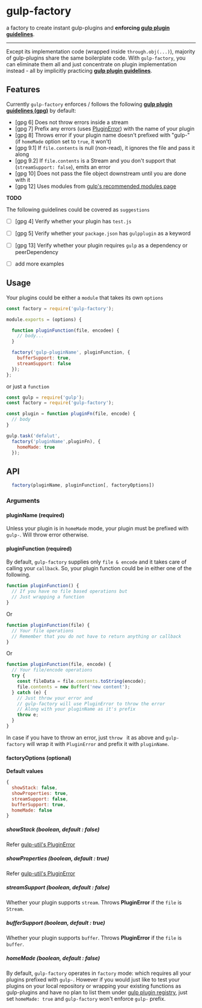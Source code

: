 # gulp-factory
a factory to create instant gulp-plugins and **enforcing [gulp plugin guidelines](https://github.com/gulpjs/gulp/blob/master/docs/writing-a-plugin/guidelines.md)**.

---
Except its implementation code (wrapped inside ```through.obj(...)```), majority of gulp-plugins share the same boilerplate code. With ```gulp-factory```, you can eliminate them all and just concentrate on plugin implementation instead - all by implicitly practicing **[gulp plugin guidelines](https://github.com/gulpjs/gulp/blob/master/docs/writing-a-plugin/guidelines.md)**.

## Features
Currently ```gulp-factory``` enforces / follows the following **[gulp plugin guidelines (gpg)](https://github.com/gulpjs/gulp/blob/master/docs/writing-a-plugin/guidelines.md)** by default:

- [gpg 6] Does not throw errors inside a stream
- [gpg 7] Prefix any errors (uses [PluginError](https://github.com/gulpjs/gulp-util#new-pluginerrorpluginname-message-options)) with the name of your plugin
- [gpg 8] Throws error if your plugin name doesn't prefixed with "gulp-" (if ```homeMade``` option set to ```true```, it won't)
- [gpg 9.1] If ```file.contents``` is null (non-read), it ignores the file and pass it along
- [gpg 9.2] If ```file.contents``` is a Stream and you don't support that (```streamSupport: false```), emits an error
- [gpg 10] Does not pass the file object downstream until you are done with it
- [gpg 12] Uses modules from [gulp's recommended modules page](https://github.com/gulpjs/gulp/blob/master/docs/writing-a-plugin/recommended-modules.md)

**TODO**

The following guidelines could be covered as ```suggestions```
- [ ] [gpg 4] Verify whether your plugin has ```test.js```
- [ ] [gpg 5] Verify whether your ```package.json``` has ```gulpplugin``` as a keyword
- [ ] [gpg 13] Verify whether your plugin requires ```gulp``` as a dependency or peerDependency
- [ ] add more examples


## Usage
Your plugins could be either a ```module``` that takes its own ```options```
```javascript
const factory = require('gulp-factory');

module.exports = (options) {

  function pluginFunction(file, encodee) {
    // body...
  }

  factory('gulp-pluginName', pluginFunction, {
    bufferSupport: true,
    streamSupport: false  
  });
};
```

or just a ```function```

```javascript
const gulp = require('gulp');
const factory = require('gulp-factory');

const plugin = function pluginFn(file, encode) {
  // body
}

gulp.task('defalut',
  factory('pluginName',pluginFn), {
    homeMade: true
  });
```

## API
```javascript
  factory(pluginName, pluginFunction[, factoryOptions])
```
### Arguments
#### pluginName (required)
Unless your plugin is in ```homeMade``` mode, your plugin must be prefixed with ```gulp-```. Will throw error otherwise.

#### pluginFunction (required)
By default, ```gulp-factory``` supplies only ```file & encode``` and it takes care of calling your ```callback```. So, your plugin function could be in either one of the following.

```javascript
function pluginFunction() {
  // If you have no file based operations but
  // Just wrapping a function
}
```
Or
```javascript
function pluginFunction(file) {
  // Your file operations
  // Remember that you do not have to return anything or callback
}
```
Or
```javascript
function pluginFunction(file, encode) {
  // Your file/encode operations
  try {
    const fileData = file.contents.toString(encode);
    file.contents = new Buffer('new content');    
  } catch (e) {
    // Just throw your error and
    // gulp-factory will use PluginError to throw the error  
    // Along with your pluginName as it's prefix
    throw e;
  }
}
```
In case if you have to throw an error, just ```throw ``` it as above and ```gulp-factory``` will wrap it with ```PluginError``` and prefix it with ```pluginName```.

#### factoryOptions (optional)
**Default values**
```javascript
{
  showStack: false,
  showProperties: true,
  streamSupport: false,
  bufferSupport: true,
  homeMade: false
}
```

##### showStack (boolean, default : false)

Refer [gulp-util's PluginError](https://github.com/gulpjs/gulp-util#new-pluginerrorpluginname-message-options)

##### showProperties (boolean, default : true)

Refer [gulp-util's PluginError](https://github.com/gulpjs/gulp-util#new-pluginerrorpluginname-message-options)

##### streamSupport (boolean, default : false)

Whether your plugin supports ```stream```. Throws __PluginError__ if the ```file``` is ```Stream```.

##### bufferSupport (boolean, default : true)

Whether your plugin supports ```buffer```. Throws __PluginError__ if the ```file``` is ```buffer```.

##### homeMade (boolean, default : false)

By default, ```gulp-factory``` operates in ```factory``` mode: which requires all your plugins prefixed with ```gulp-```. However if you would just like to test your plugins on your local repository or wrapping your existing functions as gulp-plugins and have no plan to list them under [gulp plugin registry](http://gulpjs.com/plugins/), just set ```homeMade: true``` and ```gulp-factory``` won't enforce ```gulp-``` prefix.

